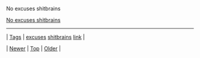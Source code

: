 <!--
title: No excuses shitbrains
date: 2020-06-28T15:27:00.308Z
tags: excuses, shitbrains, link
-->


No excuses shitbrains

[No excuses shitbrains](https://twitter.com/laser_cat/status/470381628339269632)

<!--BOTTOM-POST-NAVIGATION-->
---

| [Tags](tags.md) | [excuses](tag-excuses.md) [shitbrains](tag-shitbrains.md) [link](tag-link.md) |

| [Newer](87320121269.md) | [Top](index.md) | [Older](87377536764.md) |